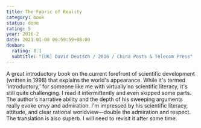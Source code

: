 ```yaml
---
title: The Fabric of Reality
category: book
status: done
rating: 5
year: 2016-2
date: 2021-01-08 06:59:59+08:00
douban:
  rating: 8.1
  subtitle: "[UK] David Deutsch / 2016 / China Posts & Telecom Press"
---
```


A great introductory book on the current forefront of scientific development (written in 1998) that explains the world's appearance. While it's termed 'introductory,' for someone like me with virtually no scientific literacy, it's still quite challenging. I read it intermittently and even skipped some parts. The author's narrative ability and the depth of his sweeping arguments really evoke envy and admiration. I'm impressed by his scientific literacy, attitude, and clear rational worldview—double the admiration and respect. The translation is also superb. I will need to revisit it after some time.
